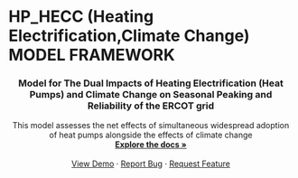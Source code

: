# HP_HECC (Heating Electrification,Climate Change) MODEL FRAMEWORK

<h3 align="center">Model for The Dual Impacts of Heating Electrification (Heat Pumps) and Climate Change on Seasonal Peaking and Reliability of the ERCOT grid</h3>

  <p align="center">
    This model assesses the net effects of simultaneous widespread adoption of heat pumps alongside the effects of climate change
    <br />
    <a href="https://github.com/github_username/repo_name"><strong>Explore the docs »</strong></a>
    <br />
    <br />
    <a href="https://github.com/github_username/repo_name">View Demo</a>
    ·
    <a href="https://github.com/github_username/repo_name/issues">Report Bug</a>
    ·
    <a href="https://github.com/github_username/repo_name/issues">Request Feature</a>
  </p>
</div>

